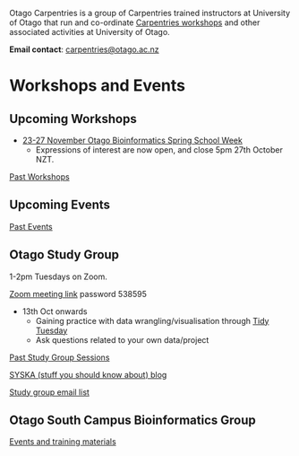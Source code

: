 Otago Carpentries is a group of Carpentries trained instructors at University of Otago that run and co-ordinate [Carpentries workshops](https://carpentries.org) and other associated activities at University of Otago. 

**Email contact**: carpentries@otago.ac.nz

# Workshops and Events

## Upcoming Workshops

- [23-27 November Otago Bioinformatics Spring School Week](https://otagocarpentries.github.io/bioinformatics-spring-school-2020)
  - Expressions of interest are now open, and close 5pm 27th October NZT.

[Past Workshops](past_workshops)

## Upcoming Events



[Past Events](past_events)

## Otago Study Group

1-2pm Tuesdays on Zoom.

[Zoom meeting link](https://otago.zoom.us/j/99838550412?pwd=SFg4eEdDZFNYODF1V0hEYmE3Y2hpZz09) password 538595


- 13th Oct onwards 
  - Gaining practice with data wrangling/visualisation through [Tidy Tuesday](https://github.com/rfordatascience/tidytuesday)
  - Ask questions related to your own data/project

[Past Study Group Sessions](sg_past_events)

[SYSKA (stuff you should know about) blog](https://otagostudygroup.github.io/syskasnippets/)

[Study group email list](https://docs.google.com/forms/d/e/1FAIpQLSewe4HY8jNJfjE0Tz9tPYs4a1iPqL4BpM5mszEO-As_1giEkw/viewform)

## Otago South Campus Bioinformatics Group

[Events and training materials](https://otagomohio.github.io/)
